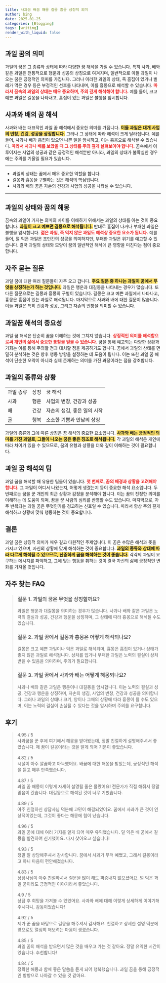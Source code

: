```yaml
---
title: 사과꿈 배꿈 해몽 길몽 흉몽 상징적 의미
author: bing
date: 2025-01-25
categories: [Blogging]
tags: [writing]
render_with_liquid: false
---
```



<h2 id='과일 꿈의 의미'>과일 꿈의 의미</h2>

<p>과일의 꿈은 그 종류와 상태에 따라 다양한 꿈 해석을 가질 수 있습니다. 특히 사과, 배와 같은 과일은 전통적으로 행운과 성공의 상징으로 여겨지며, 일반적으로 이들 과일이 나오는 꿈은 긍정적인 의미를 가집니다. 그러나 이러한 과일의 상태, 즉 흠집이 있거나 벌레가 먹은 경우 등은 부정적인 선호를 나타내며, 이를 흉몽으로 해석할 수 있습니다. <b><span style="color: #ee2323;">따라서 꿈속의 과일의 상태는 매우 중요하며, 주의 깊게 해석해야 합니다.</span></b> 예를 들어, 크고 예쁜 과일은 길몽을 나타내고, 흠집이 있는 과일은 불행을 암시합니다.</p>

<h2 id='사과와 배의 꿈 해석'>사과와 배의 꿈 해석</h2>

<p>사과와 배는 대표적인 과일 꿈 해석에서 중요한 의미를 가집니다. <b><span style="background-color: #ffe066;">이들 과일은 대개 사업의 번창, 건강, 성공을 상징합니다.</span></b> 그러나 그 상태에 따라 해석이 크게 달라집니다. 예를 들어, 사과나 배가 흠집이 있으면 나쁜 일을 암시하고, 이는 흉몽으로 해석될 수 있습니다. <b><span style="color: #ee2323;">따라서 사과나 배를 보았을 때 그 상태를 주의 깊게 살펴보아야 합니다.</span></b> 꿈속에서 이루어지는 사업의 성공과 같은 긍정적인 해석뿐만 아니라, 과일의 상태가 불확실한 경우에는 주의를 기울일 필요가 있습니다.</p>

<hr />

<ul>
    <li>과일의 상태는 꿈에서 매우 중요한 역할을 합니다.</li>
    <li>길몽과 흉몽을 구별하는 것은 해석의 핵심입니다.</li>
    <li>사과와 배의 꿈은 자손의 건강과 사업의 성공을 나타낼 수 있습니다.</li>
</ul>

<hr />

<h2 id='과일의 상태와 꿈의 해몽'>과일의 상태와 꿈의 해몽</h2>

<p>꿈속의 과일이 가지는 의미의 차이를 이해하기 위해서는 과일의 상태를 아는 것이 중요합니다. <b><span style="background-color: #ffe066;">과일이 크고 예쁘면 길몽으로 해석됩니다.</span></b> 반대로 흠집이 나거나 부패한 과일은 불행을 암시합니다. <b><span style="color: #ee2323;">젊은 과일, 즉 익지 않은 과일도 해석상 중요한 요소가 됩니다.</span></b> 예를 들어, 덜 익은 과일은 조만간의 성공을 의미하지만, 부패한 과일은 위기를 예고할 수 있습니다. 결국 과일의 상태와 모양이 꿈의 일반적인 해석에 큰 영향을 미친다는 점이 중요합니다.</p>

<h2 id='자주 묻는 질문'>자주 묻는 질문</h2>

<p>과일 꿈에 대한 여러 질문들이 자주 오고 갑니다. <b><span style="background-color: #ffe066;">주요 질문 중 하나는 과일이 꿈에서 무엇을 상징하는가 하는 것입니다.</span></b> 과일은 행운과 대길몽을 나타내는 경우가 많습니다. 또 다른 질문으로는 길몽과 흉몽의 구별이 있습니다. 길몽은 크고 예쁜 과일에서 나타나고, 흉몽은 흠집이 있는 과일로 해석됩니다. 마지막으로 사과와 배에 대한 질문이 많습니다. 이들 과일은 특히 건강과 성공, 그리고 자손의 번창을 의미할 수 있습니다.</p>

<h2 id='과일꿈 해석의 중요성'>과일꿈 해석의 중요성</h2>

<p>과일 꿈 해석은 단순히 꿈을 이해하는 것에 그치지 않습니다. <b><span style="color: #ee2323;">상징적인 의미를 해석함으로써 개인의 삶에서 중요한 통찰을 얻을 수 있습니다.</span></b> 꿈을 통해 예고되는 다양한 상황과 기회는 이를 통해 주의할 점과 대처할 점을 제공하기도 합니다. 꿈에서 과일의 상태를 면밀히 분석하는 것은 향후 행동 방향을 설정하는 데 도움이 됩니다. 이는 또한 과일 꿈 해석이 단순한 오락이 아니라 실제 존재하는 의미를 가진 과정이라는 점을 강조합니다.</p>

<h2 id='과일의 종류와 상황'>과일의 종류와 상황</h2>

<table>
    <tr>
        <td>과일 종류</td>
        <td>상징</td>
        <td>꿈 해석</td>
    </tr>
    <tr>
        <td>사과</td>
        <td>행운</td>
        <td>사업의 번창, 건강과 성공</td>
    </tr>
    <tr>
        <td>배</td>
        <td>건강</td>
        <td>자손의 생김, 좋은 일의 시작</td>
    </tr>
    <tr>
        <td>귤</td>
        <td>행복</td>
        <td>소소한 기쁨과 만남의 상징</td>
    </tr>
</table>

<p>과일의 종류와 그에 따른 상징은 꿈 해석의 중요한 요소입니다. <b><span style="background-color: #ffe066;">사과와 배는 긍정적인 의미를 가진 과일로, 그들이 나오는 꿈은 좋은 징조로 해석됩니다.</span></b> 각 과일의 해석은 개인에 따라 차이가 있을 수 있으므로, 꿈의 유형과 상황을 더욱 깊이 이해하는 것이 필요합니다.</p>

<h2 id='과일 꿈 해석의 팁'>과일 꿈 해석의 팁</h2>

<p>과일 꿈을 해석할 때 유용한 팁들이 있습니다. <b><span style="color: #ee2323;">첫 번째로, 꿈의 배경과 상황을 고려해야 합니다.</span></b> 그 과일이 어디서 나왔는지, 어떻게 생겼는지 등이 중요한 해석 요소입니다. 두 번째로는 꿈을 꾼 개인의 최근 상황과 감정을 분석해야 합니다. 이는 꿈의 진정한 의미를 이해하는 데 도움이 되며, 꿈을 꾼 사람의 심리를 반영할 수도 있습니다. 마지막으로, 자주 반복되는 과일 꿈은 무엇인가를 경고하는 신호일 수 있습니다. 따라서 항상 주의 깊게 해석하고 상황에 맞춰 행동하는 것이 중요합니다.</p>

<h2 id='결론'>결론</h2>

<p>과일 꿈은 상징적 의미가 매우 깊고 다원적인 주제입니다. 이 꿈은 수많은 해석과 뜻을 가지고 있으며, 자신의 상황에 맞게 해석하는 것이 중요합니다. <b><span style="background-color: #ffe066;">과일의 종류와 상태에 따라 다르게 해석될 수 있으므로, 신중하게 꿈을 해석하는 것이 좋습니다.</span></b> 각각의 과일이 요구하는 메시지를 파악하고, 그에 맞는 행동을 취하는 것이 결국 자신의 삶에 긍정적인 변화를 가져올 것입니다.</p>


<h2 id='자주_찾는_FAQ'>자주 찾는 FAQ</h2>
<div itemscope="" itemtype="https://schema.org/FAQPage"> 
<blockquote> 
<div itemscope="" itemprop="mainEntity" itemtype="https://schema.org/Question"> 
<h3 itemprop="name">질문 1. 과일의 꿈은 무엇을 상징할까요?</h3> 
<div itemscope="" itemprop="acceptedAnswer" itemtype="https://schema.org/Answer"> 
<span itemprop="text"> 
<p>과일은 행운과 대길몽을 의미하는 경우가 많습니다. 사과나 배와 같은 과일은 노력의 결실과 성공, 건강과 행운을 상징하며, 그 상태에 따라 흉몽으로 해석될 수도 있습니다.</p> 
</span> 
</div> 
</div> 

<div itemscope="" itemprop="mainEntity" itemtype="https://schema.org/Question"> 
<h3 itemprop="name">질문 2. 과일 꿈에서 길몽과 흉몽은 어떻게 해석되나요?</h3> 
<div itemscope="" itemprop="acceptedAnswer" itemtype="https://schema.org/Answer"> 
<span itemprop="text"> 
<p>길몽은 크고 예쁜 과일이나 익은 과일로 해석되며, 흉몽은 흠집이 있거나 상태가 좋지 않은 과일로 해석됩니다. 상처를 입거나 부패한 과일은 노력의 결실이 상처받을 수 있음을 의미하며, 주의가 필요합니다.</p> 
</span> 
</div> 
</div> 

<div itemscope="" itemprop="mainEntity" itemtype="https://schema.org/Question"> 
<h3 itemprop="name">질문 3. 과일 꿈에서 사과와 배는 어떻게 해몽되나요?</h3> 
<div itemscope="" itemprop="acceptedAnswer" itemtype="https://schema.org/Answer"> 
<span itemprop="text"> 
<p>사과나 배와 같은 과일은 행운이나 대길몽을 암시합니다. 이는 노력의 결실과 성공, 건강과 행운을 상징하며, 자손의 생김, 사업의 번창, 건강과 성공을 의미합니다. 그러나 과일의 상태나 크기, 양이나 그때의 상황에 따라 흉몽이 될 수도 있으며, 이는 노력의 결실이 손실될 수 있다는 것을 암시하며 주의를 요구합니다.</p> 
</span> 
</div> 
</div> 
</blockquote> 
</div>
<h2 id='후기'>후기</h2>
<div itemscope itemtype="https://schema.org/Product">
  <blockquote>
  <div itemprop="review" itemscope itemtype="https://schema.org/Review">
      <div itemprop="reviewRating" itemscope itemtype="https://schema.org/Rating"> <span itemprop="ratingValue">4.95</span> / <span itemprop="bestRating">5</span> </div>
      <span itemprop="reviewBody">사과꿈을 꾼 후에 여기에서 해몽을 받아봤는데, 정말 친절하게 설명해주셔서 좋았습니다. 제 꿈이 길몽이라는 것을 알게 되어 기분이 좋았습니다.</span>
  </div>
  <br>
  <div itemprop="review" itemscope itemtype="https://schema.org/Review">
      <div itemprop="reviewRating" itemscope itemtype="https://schema.org/Rating"> <span itemprop="ratingValue">4.82</span> / <span itemprop="bestRating">5</span> </div>
      <span itemprop="reviewBody">시설이 아주 깔끔하고 아늑했어요. 배꿈에 대한 해몽을 받았는데, 긍정적인 해석을 듣고 매우 만족했습니다.</span>
  </div>
  <br>
  <div itemprop="review" itemscope itemtype="https://schema.org/Review">
      <div itemprop="reviewRating" itemscope itemtype="https://schema.org/Rating"> <span itemprop="ratingValue">4.87</span> / <span itemprop="bestRating">5</span> </div>
      <span itemprop="reviewBody">과일 꿈 해몽이 이렇게 자세히 설명될 줄은 몰랐어요! 전문가가 직접 해줘서 정말 믿음이 갔습니다. 대길몽으로 해석된 것이 너무 기뻤습니다.</span>
  </div>
  <br>
  <div itemprop="review" itemscope itemtype="https://schema.org/Review">
      <div itemprop="reviewRating" itemscope itemtype="https://schema.org/Rating"> <span itemprop="ratingValue">4.89</span> / <span itemprop="bestRating">5</span> </div>
      <span itemprop="reviewBody">아주 친절하신 상담사님 덕분에 고민이 해결되었어요. 꿈에서 사과가 큰 것이 인상적이었는데, 그것이 좋다는 해몽에 힘이 났습니다.</span>
  </div>
  <br>
  <div itemprop="review" itemscope itemtype="https://schema.org/Review">
      <div itemprop="reviewRating" itemscope itemtype="https://schema.org/Rating"> <span itemprop="ratingValue">4.96</span> / <span itemprop="bestRating">5</span> </div>
      <span itemprop="reviewBody">과일 꿈에 대해 여러 가지를 알게 되어 매우 유익했습니다. 덜 익은 배 꿈에서 길몽을 발견하여 신기했어요. 다시 찾아오고 싶습니다!</span>
  </div>
  <br>
  <div itemprop="review" itemscope itemtype="https://schema.org/Review">
      <div itemprop="reviewRating" itemscope itemtype="https://schema.org/Rating"> <span itemprop="ratingValue">4.93</span> / <span itemprop="bestRating">5</span> </div>
      <span itemprop="reviewBody">정말 잘 상담해주셔서 감사합니다. 꿈에서 사과가 무척 예뻤고, 그래서 길몽이라고 하니 마음이 편안해졌습니다.</span>
  </div>
  <br>
  <div itemprop="review" itemscope itemtype="https://schema.org/Review">
      <div itemprop="reviewRating" itemscope itemtype="https://schema.org/Rating"> <span itemprop="ratingValue">4.83</span> / <span itemprop="bestRating">5</span> </div>
      <span itemprop="reviewBody">상담사님이 아주 친절하셔서 질문을 많이 해도 짜증내지 않으셨어요. 덜 익은 과일 꿈이라도 긍정적인 이야기라서 좋았습니다.</span>
  </div>
  <br>
  <div itemprop="review" itemscope itemtype="https://schema.org/Review">
      <div itemprop="reviewRating" itemscope itemtype="https://schema.org/Rating"> <span itemprop="ratingValue">4.9</span> / <span itemprop="bestRating">5</span> </div>
      <span itemprop="reviewBody">상담 후 희망을 가져볼 수 있었어요. 사과와 배에 대해 이렇게 상세하게 이야기해 주시다니, 감동이었습니다!</span>
  </div>
  <br>
  <div itemprop="review" itemscope itemtype="https://schema.org/Review">
      <div itemprop="reviewRating" itemscope itemtype="https://schema.org/Rating"> <span itemprop="ratingValue">4.92</span> / <span itemprop="bestRating">5</span> </div>
      <span itemprop="reviewBody">제가 꾼 꿈을 바탕으로 길몽을 해주셔서 감사해요. 친절하고 상세한 설명 덕분에 앞으로도 열심히 해보려는 마음이 생겼습니다.</span>
  </div>
  <br>
  <div itemprop="review" itemscope itemtype="https://schema.org/Review">
      <div itemprop="reviewRating" itemscope itemtype="https://schema.org/Rating"> <span itemprop="ratingValue">4.85</span> / <span itemprop="bestRating">5</span> </div>
      <span itemprop="reviewBody">과일 꿈의 해석을 받으면서 많은 것을 배우고 가는 것 같아요. 정말 유익한 시간이었습니다. 추천합니다!</span>
  </div>
  <br>
  <div itemprop="review" itemscope itemtype="https://schema.org/Review">
      <div itemprop="reviewRating" itemscope itemtype="https://schema.org/Rating"> <span itemprop="ratingValue">4.84</span> / <span itemprop="bestRating">5</span> </div>
      <span itemprop="reviewBody">정확한 해몽과 함께 좋은 말씀을 듣게 되어 행복했습니다. 과일 꿈을 통해 긍정적인 방향으로 나아갈 수 있을 것 같아요.</span>
  </div>
  </blockquote>
</div>
